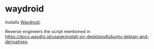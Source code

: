 # waydroid

Installs [Waydroid](https://waydro.id).

Reverse engineers the script mentioned in
https://docs.waydro.id/usage/install-on-desktops#ubuntu-debian-and-derivatives.

